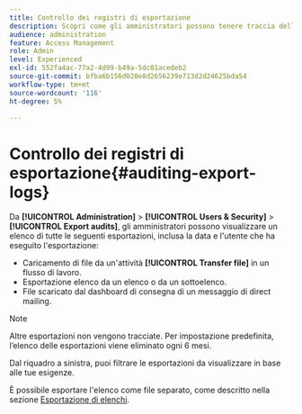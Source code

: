 ```yaml
---
title: Controllo dei registri di esportazione
description: Scopri come gli amministratori possono tenere traccia delle esportazioni effettuate da Adobe Campaign
audience: administration
feature: Access Management
role: Admin
level: Experienced
exl-id: 552fa4ac-77a2-4d99-b49a-5dc01acedeb2
source-git-commit: bfba6b156d020e8d2656239e713d2d24625bda54
workflow-type: tm+mt
source-wordcount: '116'
ht-degree: 5%

---
```


# Controllo dei registri di esportazione{#auditing-export-logs}

Da **[!UICONTROL Administration]** > **[!UICONTROL Users & Security]** > **[!UICONTROL Export audits]**, gli amministratori possono visualizzare un elenco di tutte le seguenti esportazioni, inclusa la data e l&#39;utente che ha eseguito l&#39;esportazione:

* Caricamento di file da un&#39;attività **[!UICONTROL Transfer file]** in un flusso di lavoro.
* Esportazione elenco da un elenco o da un sottoelenco.
* File scaricato dal dashboard di consegna di un messaggio di direct mailing.

>[!NOTE]
>
>Altre esportazioni non vengono tracciate. Per impostazione predefinita, l’elenco delle esportazioni viene eliminato ogni 6 mesi.

Dal riquadro a sinistra, puoi filtrare le esportazioni da visualizzare in base alle tue esigenze.

È possibile esportare l&#39;elenco come file separato, come descritto nella sezione [Esportazione di elenchi](../../automating/using/exporting-lists.md).
